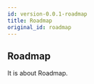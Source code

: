 ```yaml
---
id: version-0.0.1-roadmap
title: Roadmap
original_id: roadmap
---
```


## Roadmap
It is about Roadmap.